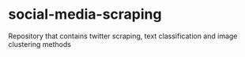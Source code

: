 # social-media-scraping
Repository that contains twitter scraping, text classification and image clustering methods
